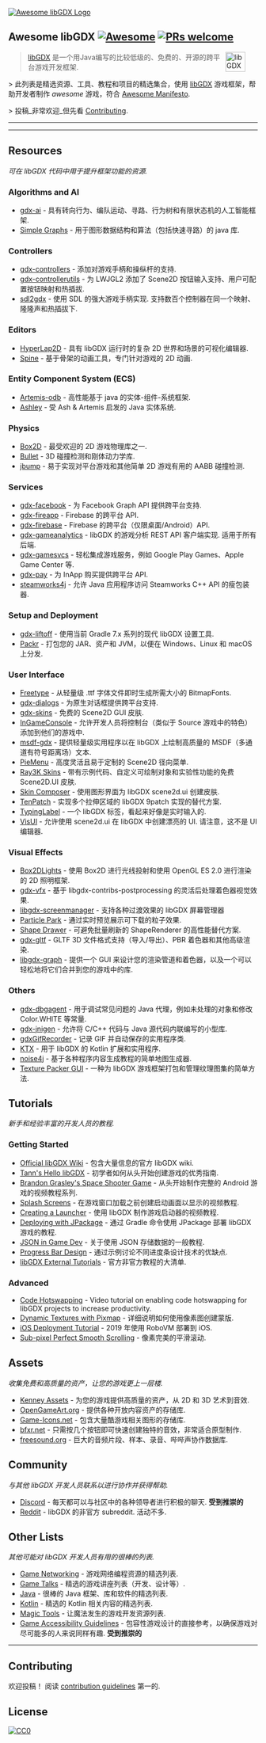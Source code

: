 <div class="github-widget" data-repo="rafaskb/awesome-libgdx"></div>

[![Awesome libGDX Logo](https://raw.githubusercontent.com/rafaskb/awesome-libgdx/master/logo.png 'Awesome libGDX Logo')](https://libgdx.com/)

## Awesome libGDX [![Awesome](https://awesome.re/badge-flat2.svg)](https://awesome.re) [![PRs welcome](https://img.shields.io/badge/PRs-welcome-brightgreen.svg?style=flat-square)](https://github.com/rafaskb/awesome-libgdx#contributing)

> <a href="https://libgdx.com/"><img src="https://libgdx.com/assets/images/logo.png" alt="libGDX Logo" align="right" style="margin-right: 25px" height=40></a>
>
> [libGDX](https://libgdx.com/) 是一个用Java编写的比较低级的、免费的、开源的跨平台游戏开发框架.
>
&gt; 此列表是精选资源、工具、教程和项目的精选集合，使用 [libGDX](https://libgdx.com/) 游戏框架，帮助开发者制作 _awesome_ 游戏，符合 [Awesome Manifesto](https://github.com/sindresorhus/awesome/blob/master/awesome.md).
>
&gt; 投稿_非常欢迎_但先看 [Contributing](#contributing).


---





---


## Resources

_可在 libGDX 代码中用于提升框架功能的资源._

### Algorithms and AI
- [gdx-ai](https://github.com/libgdx/gdx-ai) - 具有转向行为、编队运动、寻路、行为树和有限状态机的人工智能框架.
- [Simple Graphs](https://github.com/earlygrey/simple-graphs) - 用于图形数据结构和算法（包括快速寻路）的 java 库.

### Controllers
- [gdx-controllers](https://github.com/libgdx/gdx-controllers) - 添加对游戏手柄和操纵杆的支持.
- [gdx-controllerutils](https://github.com/MrStahlfelge/gdx-controllerutils) - 为 LWJGL2 添加了 Scene2D 按钮输入支持、用户可配置按钮映射和热插拔.
- [sdl2gdx](https://github.com/electronstudio/sdl2gdx)  - 使用 SDL 的强大游戏手柄实现. 支持数百个控制器在同一个映射、隆隆声和热插拔下.

### Editors
- [HyperLap2D](https://github.com/rednblackgames/HyperLap2D) - 具有 libGDX 运行时的复杂 2D 世界和场景的可视化编辑器.
- [Spine](http://esotericsoftware.com/) - 基于骨架的动画工具，专门针对游戏的 2D 动画.

### Entity Component System (ECS)
- [Artemis-odb](https://github.com/junkdog/artemis-odb) - 高性能基于 java 的实体-组件-系统框架.
- [Ashley](https://github.com/libgdx/ashley) - 受 Ash &amp; Artemis 启发的 Java 实体系统.

### Physics
- [Box2D](https://libgdx.com/wiki/extensions/physics/box2d) - 最受欢迎的 2D 游戏物理库之一.
- [Bullet](https://libgdx.com/wiki/extensions/physics/bullet/bullet-physics) - 3D 碰撞检测和刚体动力学库.
- [jbump](https://github.com/tommyettinger/jbump) - 易于实现对平台游戏和其他简单 2D 游戏有用的 AABB 碰撞检测.

### Services
- [gdx-facebook](https://github.com/TomGrill/gdx-facebook) - 为 Facebook Graph API 提供跨平台支持.
- [gdx-fireapp](https://github.com/mk-5/gdx-fireapp) - Firebase 的跨平台 API.
- [gdx-firebase](https://github.com/TomGrill/gdx-firebase) - Firebase 的跨平台（仅限桌面/Android）API.
- [gdx-gameanalytics](https://github.com/MrStahlfelge/gdx-gameanalytics)  - libGDX 的游戏分析 REST API 客户端实现. 适用于所有后端.
- [gdx-gamesvcs](https://github.com/MrStahlfelge/gdx-gamesvcs) - 轻松集成游戏服务，例如 Google Play Games、Apple Game Center 等.
- [gdx-pay](https://github.com/libgdx/gdx-pay) - 为 InApp 购买提供跨平台 API.
- [steamworks4j](https://github.com/code-disaster/steamworks4j) - 允许 Java 应用程序访问 Steamworks C++ API 的瘦包装器.

### Setup and Deployment
- [gdx-liftoff](https://github.com/tommyettinger/gdx-liftoff) - 使用当前 Gradle 7.x 系列的现代 libGDX 设置工具.
- [Packr](https://github.com/libGDX/packr) - 打包您的 JAR、资产和 JVM，以便在 Windows、Linux 和 macOS 上分发.

### User Interface
- [Freetype](https://libgdx.com/wiki/extensions/gdx-freetype) - 从轻量级 .ttf 字体文件即时生成所需大小的 BitmapFonts.
- [gdx-dialogs](https://github.com/TomGrill/gdx-dialogs) - 为原生对话框提供跨平台支持.
- [gdx-skins](https://github.com/czyzby/gdx-skins) - 免费的 Scene2D GUI 皮肤.
- [InGameConsole](https://github.com/StrongJoshua/libGDX-inGameConsole) - 允许开发人员将控制台（类似于 Source 游戏中的特色）添加到他们的游戏中.
- [msdf-gdx](https://github.com/maltaisn/msdf-gdx) - 提供轻量级实用程序以在 libGDX 上绘制高质量的 MSDF（多通道有符号距离场）文本.
- [PieMenu](https://github.com/payne911/PieMenu) - 高度灵活且易于定制的 Scene2D 径向菜单.
- [Ray3K Skins](https://ray3k.wordpress.com/artwork/) - 带有示例代码、自定义可绘制对象和实验性功能的免费 Scene2D.UI 皮肤.
- [Skin Composer](https://github.com/raeleus/skin-composer) - 使用图形界面为 libGDX scene2d.ui 创建皮肤.
- [TenPatch](https://github.com/raeleus/TenPatch) - 实现多个拉伸区域的 libGDX 9patch 实现的替代方案.
- [TypingLabel](https://github.com/rafaskb/typing-label) - 一个 libGDX 标签，看起来好像是实时输入的.
- [VisUI](https://github.com/kotcrab/vis-ui)  - 允许使用 scene2d.ui 在 libGDX 中创建漂亮的 UI. 请注意，这不是 UI 编辑器.

### Visual Effects
- [Box2DLights](https://github.com/libgdx/box2dlights) - 使用 Box2D 进行光线投射和使用 OpenGL ES 2.0 进行渲染的 2D 照明框架.
- [gdx-vfx](https://github.com/crashinvaders/gdx-vfx) - 基于 libgdx-contribs-postprocessing 的灵活后处理着色器视觉效果.
- [libgdx-screenmanager](https://github.com/crykn/libgdx-screenmanager) - 支持各种过渡效果的 libGDX 屏幕管理器
- [Particle Park](https://github.com/raeleus/Particle-Park) - 通过实时预览展示可下载的粒子效果.
- [Shape Drawer](https://github.com/earlygrey/shapedrawer) - 可避免批量刷新的 ShapeRenderer 的高性能替代方案.
- [gdx-gltf](https://github.com/mgsx-dev/gdx-gltf) - GLTF 3D 文件格式支持（导入/导出）、PBR 着色器和其他高级渲染.
- [libgdx-graph](https://github.com/marcinsc/libgdx-graph) - 提供一个 GUI 来设计您的渲染管道和着色器，以及一个可以轻松地将它们合并到您的游戏中的库.

### Others
- [gdx-dbgagent](https://github.com/PokeMMO/gdx-dbgagent) - 用于调试常见问题的 Java 代理，例如未处理的对象和修改 Color.WHITE 等常量. 
- [gdx-jnigen](https://github.com/libgdx/gdx-jnigen) - 允许将 C/C++ 代码与 Java 源代码内联编写的小型库.
- [gdxGifRecorder](https://github.com/Anuken/GDXGifRecorder) - 记录 GIF 并自动保存的实用程序类.
- [KTX](https://github.com/libktx/ktx) - 用于 libGDX 的 Kotlin 扩展和实用程序.
- [noise4j](https://github.com/czyzby/noise4j) - 基于各种程序内容生成教程的简单地图生成器.
- [Texture Packer GUI](https://github.com/crashinvaders/gdx-texture-packer-gui) - 一种为 libGDX 游戏框架打包和管理纹理图集的简单方法.


## Tutorials

_新手和经验丰富的开发人员的教程._

### Getting Started

- [Official libGDX Wiki](https://libgdx.com/wiki/) - 包含大量信息的官方 libGDX wiki.
- [Tann's Hello libGDX](https://colourtann.github.io/HelloLibgdx/) - 初学者如何从头开始创建游戏的优秀指南.
- [Brandon Grasley's Space Shooter Game](https://www.youtube.com/playlist?list=PLfd-5Q3Fwq0WKrkEKw12nqpfER3MG5_Wi) - 从头开始​​制作完整的 Android 游戏的视频教程系列.
- [Splash Screens](https://youtu.be/Rnmq_Jv-pe4) - 在游戏窗口加载之前创建启动画面以显示的视频教程.
- [Creating a Launcher](https://youtu.be/3l5F7f7vfTU) - 使用 libGDX 制作游戏启动器的视频教程.
- [Deploying with JPackage](https://github.com/raeleus/skin-composer/wiki/libGDX-and-JPackage) - 通过 Gradle 命令使用 JPackage 部署 libGDX 游戏的教程.
- [JSON in Game Dev](http://mana-break.blogspot.com/2014/06/power-of-json-in-game-development-items.html) - 关于使用 JSON 存储数据的一般教程.
- [Progress Bar Design](https://github.com/raeleus/skin-composer/wiki/The-Man-Who-Killed-Hitler-and-then-The-Progress-Bar) - 通过示例讨论不同进度条设计技术的优缺点.
- [libGDX External Tutorials](https://libgdx.com/wiki/articles/external-tutorials) - 官方非官方教程的大清单.

### Advanced

- [Code Hotswapping](https://youtu.be/zKfh6WuaikQ) - Video tutorial on enabling code hotswapping for libGDX projects to increase productivity.
- [Dynamic Textures with Pixmap](https://javadocmd.com/blog/libgdx-dynamic-textures-with-pixmap/) - 详细说明如何使用像素图创建蒙版.
- [iOS Deployment Tutorial](https://link.medium.com/vgYo0mSi3W) - 2019 年使用 RoboVM 部署到 iOS.
- [Sub-pixel Perfect Smooth Scrolling](http://code-disaster.com/2016/02/subpixel-perfect-smooth-scrolling.html) - 像素完美的平滑滚动.


## Assets

_收集免费和高质量的资产，让您的游戏更上一层楼._

- [Kenney Assets](https://kenney.nl/) - 为您的游戏提供高质量的资产，从 2D 和 3D 艺术到音效.
- [OpenGameArt.org](https://opengameart.org/) - 提供各种开放内容资产的存储库.
- [Game-Icons.net](http://game-icons.net/) - 包含大量酷游戏相关图形的存储库.
- [bfxr.net](https://www.bfxr.net/) - 只需按几个按钮即可快速创建独特的音效，非常适合原型制作.
- [freesound.org](https://freesound.org/) - 巨大的音频片段、样本、录音、哔哔声协作数据库.


## Community

_与其他 libGDX 开发人员联系以进行协作并获得帮助._

- [Discord](https://discord.gg/4S8pQqc)  - 每天都可以与社区中的各种领导者进行积极的聊天.  **受到推崇的**
- [Reddit](https://www.reddit.com/r/libgdx/)  - libGDX 的非官方 subreddit. 活动不多.


## Other Lists

_其他可能对 libGDX 开发人员有用的很棒的列表._

- [Game Networking](https://github.com/MFatihMAR/Awesome-Game-Networking) - 游戏网络编程资源的精选列表.
- [Game Talks](https://github.com/hzoo/awesome-gametalks) - 精选的游戏讲座列表（开发、设计等）.
- [Java](https://github.com/akullpp/awesome-java) - 很棒的 Java 框架、库和软件的精选列表.
- [Kotlin](https://github.com/KotlinBy/awesome-kotlin) - 精选的 Kotlin 相关内容的精选列表.
- [Magic Tools](https://github.com/ellisonleao/magictools) - 让魔法发生的游戏开发资源列表.
- [Game Accessibility Guidelines](http://gameaccessibilityguidelines.com/)  - 包容性游戏设计的直接参考，以确保游戏对尽可能多的人来说同样有趣.  **受到推崇的**


---


## Contributing

欢迎投稿！ 阅读 [contribution guidelines](https://github.com/rafaskb/awesome-libgdx/blob/master/contributing.md) 第一的.



## License

[![CC0](https://mirrors.creativecommons.org/presskit/buttons/88x31/svg/cc-zero.svg)](https://creativecommons.org/publicdomain/zero/1.0)
